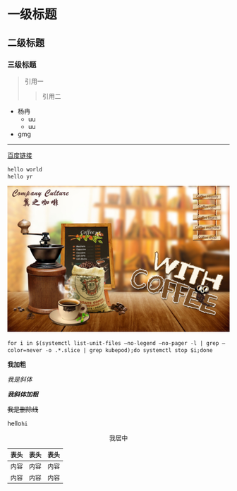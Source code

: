 # 一级标题
## 二级标题
### 三级标题
> 引用一
>> 引用二
- 杨冉
  - uu
  - uu
- gmg  

---

[百度链接](https://www.baidu.com)  
```
hello world
hello yr
```
![咖啡海报](
  images/咖啡海报.jpg)

```
for i in $(systemctl list-unit-files —no-legend —no-pager -l | grep —color=never -o .*.slice | grep kubepod);do systemctl stop $i;done
```
**我加粗**

*我是斜体*

***我斜体加粗***

~~我是删除线~~



hello`hi`

<p align="center">
我居中
</p>

表头|表头|表头
---|:--:|---:
内容|内容|内容
内容|内容|内容

